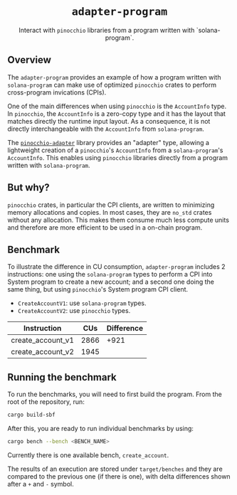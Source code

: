 <h1 align="center">
  <code>adapter-program</code>
</h1>
<!--
<p align="center">
  <img width="400" alt="adapter-program" src="" />
</p>
-->
<p align="center">
  Interact with <code>pinocchio</code> libraries from a program written with `solana-program`.
</p>

## Overview

The `adapter-program` provides an example of how a program written with `solana-program` can make use of optimized `pinocchio` crates to perform cross-program invications (CPIs).

One of the main differences when using `pinocchio` is the `AccountInfo` type. In `pinocchio`, the `AccountInfo` is a zero-copy type and it has the layout that matches directly the runtime input layout. As a consequence, it is not directly interchangeable with the `AccountInfo` from `solana-program`. 

The [`pinocchio-adapter`](https://github.com/anza-xyz/pinocchio/tree/febo/adapter/sdk/adapter) library provides an "adapter" type, allowing a lightweight creation of a `pinocchio`'s `AccountInfo` from a `solana-program`'s `AccountInfo`. This enables using `pinocchio` libraries directly from a program written with `solana-program`.

## But why?

`pinocchio` crates, in particular the CPI clients, are written to minimizing memory allocations and copies. In most cases, they are `no_std` crates without any allocation. This makes them consume much less compute units and therefore are more efficient to be used in a on-chain program.

## Benchmark

To illustrate the difference in CU consumption, `adapter-program` includes 2 instructions: one using the `solana-program` types to perform a CPI into System program to create a new account; and a second one doing the same thing, but using `pinocchio`'s System program CPI client.

* `CreateAccountV1`: use `solana-program` types.
* `CreateAccountV2`: use `pinocchio` types.

| Instruction       | CUs  | Difference |
|-------------------|------|------------|
| create_account_v1 | 2866 | +921       |
| create_account_v2 | 1945 |            |

## Running the benchmark

To run the benchmarks, you will need to first build the program. From the root of the repository, run:

```bash
cargo build-sbf
```

After this, you are ready to run individual benchmarks by using:

```bash
cargo bench --bench <BENCH_NAME>
```

Currently there is one available bench, `create_account`.

The results of an execution are stored under `target/benches` and they are compared to the previous one (if there is one), with delta differences shown after a `+` and `-` symbol.